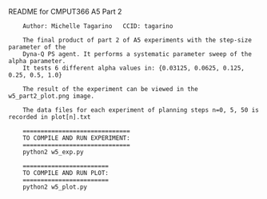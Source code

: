 README for CMPUT366 A5 Part 2

		Author: Michelle Tagarino	CCID: tagarino

		The final product of part 2 of A5 experiments with the step-size parameter of the
		Dyna-Q PS agent. It performs a systematic parameter sweep of the alpha parameter.
		It tests 6 different alpha values in: {0.03125, 0.0625, 0.125, 0.25, 0.5, 1.0}

		The result of the experiment can be viewed in the w5_part2_plot.png image.

		The data files for each experiment of planning steps n=0, 5, 50 is recorded in plot[n].txt

		==============================
		TO COMPILE AND RUN EXPERIMENT:
		==============================
		python2 w5_exp.py

		========================
		TO COMPILE AND RUN PLOT:
		========================
		python2 w5_plot.py